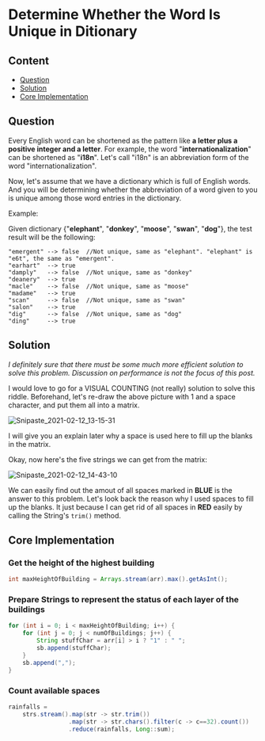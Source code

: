 # Determine Whether the Word Is Unique in Ditionary

## Content

- [Question](#question)
- [Solution](#solution)
- [Core Implementation](#core-implementation)

## Question

Every English word can be shortened as the pattern like **a letter plus a positive integer and a letter**. For example, the word "**internationalization**" can be shortened as "**i18n**". Let's call "i18n" is an abbreviation form of the word "internationalization". 

Now, let's assume that we have a dictionary which is full of English words. And you will be determining whether the abbreviation of a word given to you is unique among those word entries in the dictionary.

Example:

Given dictionary {"**elephant**", "**donkey**", "**moose**", "**swan**",  "**dog**"}, the test result will be the following:

```plain
"emergent" --> false  //Not unique, same as "elephant". "elephant" is "e6t", the same as "emergent".
"earhart"  --> true
"damply"   --> false  //Not unique, same as "donkey"
"deanery"  --> true
"macle"    --> false  //Not unique, same as "moose"
"madame"   --> true
"scan"     --> false  //Not unique, same as "swan"
"salon"    --> true
"dig"      --> false  //Not unique, same as "dog"
"ding"     --> true
```

## Solution

*I definitely sure that there must be some much more efficient solution to solve this problem. Discussion on performance is not the focus of this post.*

I would love to go for a VISUAL COUNTING (not really) solution to solve this riddle. Beforehand, let's re-draw the above picture with 1 and a space character, and put them all into a matrix.

![Snipaste_2021-02-12_13-15-31](README.assets/Snipaste_2021-02-12_13-15-31.png)

I will give you an explain later why a space is used here to fill up the blanks in the matrix.

Okay, now here's the five strings we can get from the matrix:

![Snipaste_2021-02-12_14-43-10](README.assets/Snipaste_2021-02-12_14-43-10.png)

We can easily find out the amout of all spaces marked in **BLUE** is the answer to this problem. Let's look back the reason why I used spaces to fill up the blanks. It just because I can get rid of all spaces in **RED** easily by calling the String's `trim()` method.

## Core Implementation

### Get the height of the highest building

```java
int maxHeightOfBuilding = Arrays.stream(arr).max().getAsInt();
```

### Prepare Strings to represent the  status of each layer of the buildings

```java
for (int i = 0; i < maxHeightOfBuilding; i++) {
    for (int j = 0; j < numOfBuildings; j++) {
        String stuffChar = arr[i] > i ? "1" : " ";
        sb.append(stuffChar);
    }
    sb.append(",");
}
```

### Count available spaces

```java
rainfalls = 
    strs.stream().map(str -> str.trim())
                 .map(str -> str.chars().filter(c -> c==32).count())
                 .reduce(rainfalls, Long::sum);
```






